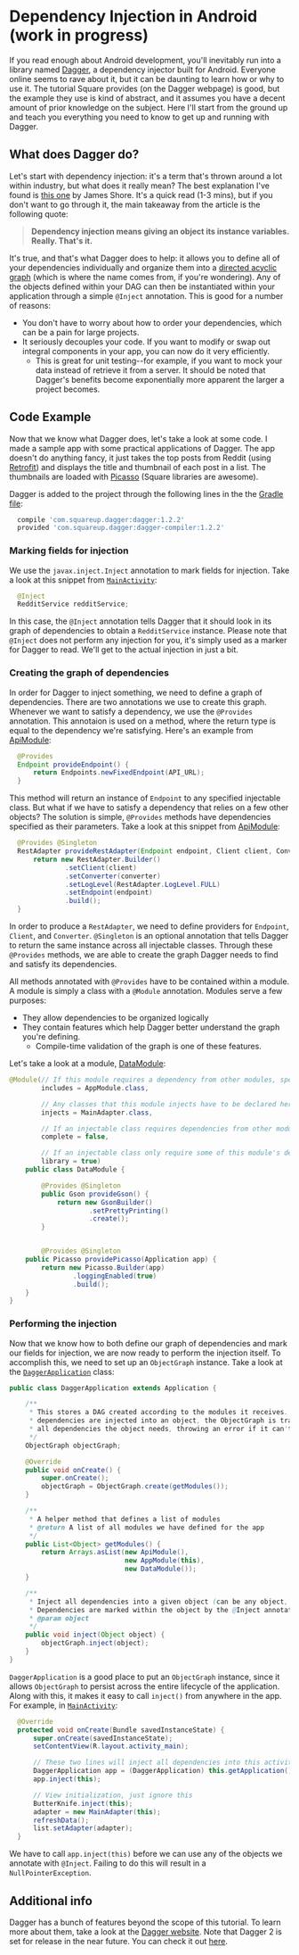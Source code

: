 # Dependency Injection in Android (work in progress)
If you read enough about Android development, you'll inevitably run into a library named [Dagger][1], a dependency injector built for Android.  Everyone online seems to rave about it, but it can be daunting to learn how or why to use it.  The tutorial Square provides (on the Dagger webpage) is good, but the example they use is kind of abstract, and it assumes you have a decent amount of prior knowledge on the subject.  Here I'll start from the ground up and teach you everything you need to know to get up and running with Dagger.

## What does Dagger do?

Let's start with dependency injection: it's a term that's thrown around a lot within industry, but what does it really mean?  The best explanation I've found is [this one][2] by James Shore.  It's a quick read (1-3 mins), but if you don't want to go through it, the main takeaway from the article is the following quote:
> **Dependency injection means giving an object its instance variables. Really. That's it.**

It's true, and that's what Dagger does to help: it allows you to define all of your dependencies individually and organize them into a [directed acyclic graph][3] (which is where the name comes from, if you're wondering).  Any of the objects defined within your DAG can then be instantiated within your application through a simple `@Inject` annotation.  This is good for a number of reasons:
* You don't have to worry about how to order your dependencies, which can be a pain for large projects.
* It seriously decouples your code.  If you want to modify or swap out integral components in your app, you can now do it very efficiently.
  * This is great for unit testing--for example, if you want to mock your data instead of retrieve it from a server.
It should be noted that Dagger's benefits become exponentially more apparent the larger a project becomes.

## Code Example

Now that we know what Dagger does, let's take a look at some code.  I made a sample app with some practical applications of Dagger.  The app doesn't do anything fancy, it just takes the top posts from Reddit (using [Retrofit][4]) and displays the title and thumbnail of each post in a list.  The thumbnails are loaded with [Picasso][5] (Square libraries are awesome).  

Dagger is added to the project through the following lines in the the [Gradle file][6]:
```groovy
  compile 'com.squareup.dagger:dagger:1.2.2'
  provided 'com.squareup.dagger:dagger-compiler:1.2.2'
```

### Marking fields for injection

We use the `javax.inject.Inject` annotation to mark fields for injection.  Take a look at this snippet from [`MainActivity`][7]:
```java
  @Inject
  RedditService redditService;
```
In this case, the `@Inject` annotation tells Dagger that it should look in its graph of dependencies to obtain a `RedditService` instance.  Please note that `@Inject` does not perform any injection for you, it's simply used as a marker for Dagger to read.  We'll get to the actual injection in just a bit.

### Creating the graph of dependencies

In order for Dagger to inject something, we need to define a graph of dependencies.  There are two annotations we use to create this graph.
Whenever we want to satisfy a dependency, we use the `@Provides` annotation.  This annotaion is used on a method, where the return type is equal to the dependency we're satisfying.  Here's an example from [ApiModule][8]:
```java
  @Provides
  Endpoint provideEndpoint() {
      return Endpoints.newFixedEndpoint(API_URL);
  }
```
This method will return an instance of `Endpoint` to any specified injectable class.  But what if we have to satisfy a dependency that relies on a few other objects?  The solution is simple, `@Provides` methods have dependencies specified as their parameters.  Take a look at this snippet from [ApiModule][8]:
```java
  @Provides @Singleton
  RestAdapter provideRestAdapter(Endpoint endpoint, Client client, Converter converter) {
      return new RestAdapter.Builder()
              .setClient(client)
              .setConverter(converter)
              .setLogLevel(RestAdapter.LogLevel.FULL)
              .setEndpoint(endpoint)
              .build();
  }
```
In order to produce a `RestAdapter`, we need to define providers for `Endpoint`, `Client`, and `Converter`.  `@Singleton` is an optional annotation that tells Dagger to return the same instance across all injectable classes.  Through these `@Provides` methods, we are able to create the graph Dagger needs to find and satisfy its dependencies.

All methods annotated with `@Provides` have to be contained within a module.  A module is simply a class with a `@Module` annotation.  Modules serve a few purposes:
* They allow dependencies to be organized logically
* They contain features which help Dagger better understand the graph you're defining.
  * Compile-time validation of the graph is one of these features.

Let's take a look at a module, [DataModule][9]:
```java
@Module(// If this module requires a dependency from other modules, specify those other modules here
        includes = AppModule.class,

        // Any classes that this module injects have to be declared here
        injects = MainAdapter.class,

        // If an injectable class requires dependencies from other modules, set complete = false
        complete = false,

        // If an injectable class only require some of this module's dependencies, declare library = true
        library = true)
    public class DataModule {

        @Provides @Singleton
        public Gson provideGson() {
            return new GsonBuilder()
                    .setPrettyPrinting()
                    .create();
        }


        @Provides @Singleton
    public Picasso providePicasso(Application app) {
        return new Picasso.Builder(app)
                .loggingEnabled(true)
                .build();
    }
}
```

### Performing the injection

Now that we know how to both define our graph of dependencies and mark our fields for injection, we are now ready to perform the injection itself.  To accomplish this, we need to set up an `ObjectGraph` instance.  Take a look at the [`DaggerApplication`][8] class:
```java
public class DaggerApplication extends Application {

    /**
     * This stores a DAG created according to the modules it receives.  Whenever
     * dependencies are injected into an object, the ObjectGraph is traversed to find and return
     * all dependencies the object needs, throwing an error if it can't find all dependencies
     */
    ObjectGraph objectGraph;

    @Override
    public void onCreate() {
        super.onCreate();
        objectGraph = ObjectGraph.create(getModules());
    }

    /**
     * A helper method that defines a list of modules
     * @return A list of all modules we have defined for the app
     */
    public List<Object> getModules() {
        return Arrays.asList(new ApiModule(),
                             new AppModule(this),
                             new DataModule());
    }

    /**
     * Inject all dependencies into a given object (can be any object, such as an Activity or Fragment).
     * Dependencies are marked within the object by the @Inject annotation.
     * @param object
     */
    public void inject(Object object) {
        objectGraph.inject(object);
    }
}
```
`DaggerApplication` is a good place to put an `ObjectGraph` instance, since it allows `ObjectGraph` to persist across the entire lifecycle of the application.  Along with this, it makes it easy to call `inject()` from anywhere in the app.  For example, in [`MainActivity`][7]:

```java
  @Override
  protected void onCreate(Bundle savedInstanceState) {
      super.onCreate(savedInstanceState);
      setContentView(R.layout.activity_main);

      // These two lines will inject all dependencies into this activity
      DaggerApplication app = (DaggerApplication) this.getApplication();
      app.inject(this);

      // View initialization, just ignore this
      ButterKnife.inject(this);
      adapter = new MainAdapter(this);
      refreshData();
      list.setAdapter(adapter);
  }
```
We have to call `app.inject(this)` before we can use any of the objects we annotate with `@Inject`.  Failing to do this will result in a `NullPointerException`.

## Additional info
Dagger has a bunch of features beyond the scope of this tutorial.  To learn more about them, take a look at the [Dagger website][1].
Note that Dagger 2 is set for release in the near future.  You can check it out [here][11].


[1]: http://square.github.io/dagger/
[2]: http://www.jamesshore.com/Blog/Dependency-Injection-Demystified.html
[3]: http://en.wikipedia.org/wiki/Directed_acyclic_graph
[4]: http://square.github.io/retrofit/
[5]: http://square.github.io/picasso/
[6]: http://github.com/SiGMobileUIUC/DaggerTutorial/blob/master/app/build.gradle
[7]: http://github.com/SiGMobileUIUC/DaggerTutorial/blob/master/app/src/main/java/edu/uiuc/acm/sigmobile/daggertutorial/MainActivity.java
[8]: https://github.com/SiGMobileUIUC/DaggerTutorial/blob/master/app/src/main/java/edu/uiuc/acm/sigmobile/daggertutorial/modules/ApiModule.java
[9]: https://github.com/SiGMobileUIUC/DaggerTutorial/blob/master/app/src/main/java/edu/uiuc/acm/sigmobile/daggertutorial/modules/DataModule.java
[10]: http://github.com/SiGMobileUIUC/DaggerTutorial/blob/master/app/src/main/java/edu/uiuc/acm/sigmobile/daggertutorial/DaggerApplication.java
[11]: http://google.github.io/dagger/
